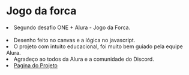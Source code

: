 <h1>Jogo da forca</h1>

<li>Segundo desafio ONE + Alura - Jogo da Forca.</li>
<br>
<li>Desenho feito no canvas e a lógica no javascript.</li>

<li>O projeto com intuito educacional, foi muito bem guiado pela equipe Alura.</li>

<li>Agradeço ao todos da Alura e a comunidade do Discord.</li>

<li><a href="https://ludonha.github.io/jogo-da-forca/">Pagina do Projeto</li>
